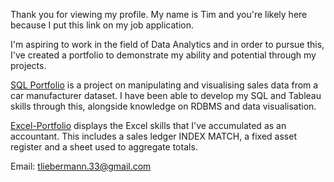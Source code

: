 Thank you for viewing my profile. My name is Tim and you're likely here because I put this link on my job application.

I'm aspiring to work in the field of Data Analytics and in order to pursue this, I've created a portfolio to demonstrate my ability and potential through my projects.

[SQL Portfolio](https://github.com/TimLieb/SQL-and-Tableau-Portfolio) is a project on manipulating and visualising sales data from a car manufacturer dataset. I have been able to develop my SQL and Tableau skills through this, alongside knowledge on RDBMS and data visualisation.

[Excel-Portfolio](https://github.com/TimLieb/Excel-Portfolio) displays the Excel skills that I've accumulated as an accountant. This includes a sales ledger INDEX MATCH, a fixed asset register and a sheet used to aggregate totals.

Email: tliebermann.33@gmail.com


<!---
TimLieb/TimLieb is a ✨ special ✨ repository because its `README.md` (this file) appears on your GitHub profile.
You can click the Preview link to take a look at your changes.
--->
